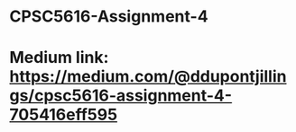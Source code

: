 # CPSC5616-Assignment-4
# Medium link: https://medium.com/@ddupontjillings/cpsc5616-assignment-4-705416eff595
